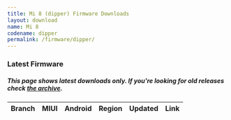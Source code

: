 ```yaml
---
title: Mi 8 (dipper) Firmware Downloads
layout: download
name: Mi 8
codename: dipper
permalink: /firmware/dipper/
---
```


### Latest Firmware
##### This page shows latest downloads only. If you're looking for old releases check [the archive](/archive/firmware/dipper/).

<div class="table-responsive-md" id="table-wrapper">
<table id="firmware" class="compact table table-striped table-hover table-sm">
    <thead class="thead-dark">
        <tr>
            <th>Branch</th>
            <th>MIUI</th>
            <th>Android</th>
            <th>Region</th>
            <th>Updated</th>
            <th>Link</th>
        </tr>
    </thead>
    <script>loadFirmwareDownloads('dipper', 'latest')</script>
</table>
</div>
